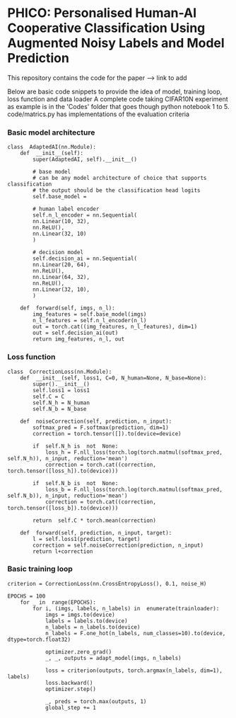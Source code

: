 # PHICO: Personalised Human-AI Cooperative Classification Using Augmented Noisy Labels and Model Prediction

This repository contains the code for the paper --> link to add

Below are basic code snippets to provide the idea of model, training loop, loss function and data loader
A complete code taking CIFAR10N experiment as example is in the 'Codes' folder that goes though python notebook 1 to 5.
code/matrics.py has implementations of the evaluation criteria

### Basic model architecture


	class  AdaptedAI(nn.Module):
		def  __init__(self):
			super(AdaptedAI, self).__init__()
			
			# base model
			# can be any model architecture of choice that supports classification
			# the output should be the classification head logits
			self.base_model = 
			
			# human label encoder
			self.n_l_encoder = nn.Sequential(
			nn.Linear(10, 32),
			nn.ReLU(),
			nn.Linear(32, 10)
			)  
			
			# decision model
			self.decision_ai = nn.Sequential(
			nn.Linear(20, 64),
			nn.ReLU(),
			nn.Linear(64, 32),
			nn.ReLU(),
			nn.Linear(32, 10),
			)
		
		def  forward(self, imgs, n_l):
			img_features = self.base_model(imgs)
			n_l_features = self.n_l_encoder(n_l)
			out = torch.cat((img_features, n_l_features), dim=1)
			out = self.decision_ai(out)
			return img_features, n_l, out


### Loss function

    class  CorrectionLoss(nn.Module):
    	def  __init__(self, loss1, C=0, N_human=None, N_base=None):
    		super().__init__()
    		self.loss1 = loss1
    		self.C = C
    		self.N_h = N_human
    		self.N_b = N_base

		def  noiseCorrection(self, prediction, n_input):
			softmax_pred = F.softmax(prediction, dim=1)
			correction = torch.tensor([]).to(device=device)

			if  self.N_h is  not  None:
				loss_h = F.nll_loss(torch.log(torch.matmul(softmax_pred, self.N_h)), n_input, reduction='mean')
				correction = torch.cat((correction, torch.tensor([loss_h]).to(device)))

			if  self.N_b is  not  None:
				loss_b = F.nll_loss(torch.log(torch.matmul(softmax_pred, self.N_b)), n_input, reduction='mean')
				correction = torch.cat((correction, torch.tensor([loss_b]).to(device)))

			return  self.C * torch.mean(correction)

		def  forward(self, prediction, n_input, target):
			l = self.loss1(prediction, target)
			correction = self.noiseCorrection(prediction, n_input)
			return l+correction



### Basic training loop

    criterion = CorrectionLoss(nn.CrossEntropyLoss(), 0.1, noise_H)
    
    EPOCHS = 100
        for _ in  range(EPOCHS):
	        for i, (imgs, labels, n_labels) in  enumerate(trainloader):
		        imgs = imgs.to(device)
		        labels = labels.to(device)
		        n_labels = n_labels.to(device)
		        n_labels = F.one_hot(n_labels, num_classes=10).to(device, dtype=torch.float32)

		        optimizer.zero_grad()
		        _, _, outputs = adapt_model(imgs, n_labels)

		        loss = criterion(outputs, torch.argmax(n_labels, dim=1), labels)
		        loss.backward()
		        optimizer.step()

		        _, preds = torch.max(outputs, 1)
		        global_step += 1